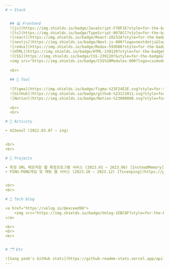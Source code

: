 ```yaml
---
# ⌨️ Stack


  ## 💻 Frontend
  ![js](https://img.shields.io/badge/JavaScript-F7DF1E?style=for-the-badge&logo=JavaScript&logoColor=white)
  ![ts](https://img.shields.io/badge/TypeScript-007ACC?style=for-the-badge&logo=typescript&logoColor=white)
  ![react](https://img.shields.io/badge/React-20232A?style=for-the-badge&logo=react&logoColor=61DAFB)
  ![nextjs](https://img.shields.io/badge/Next.js-000?logo=nextdotjs&logoColor=fff&style=for-the-badge)
  ![redux](https://img.shields.io/badge/Redux-593D88?style=for-the-badge&logo=redux&logoColor=white)
  ![HTML](https://img.shields.io/badge/HTML-239120?style=for-the-badge&logo=html5&logoColor=white)
  ![CSS](https://img.shields.io/badge/CSS-239120?&style=for-the-badge&logo=css3&logoColor=white)
  <img src="https://img.shields.io/badge/CSS%20Modules-000?logo=cssmodules&logoColor=fff&style=flat-square" />
  
  <br>
  
  ## 🔧 Tool
  
  ![Figma](https://img.shields.io/badge/figma-%23F24E1E.svg?style=for-the-badge&logo=figma&logoColor=white)
  ![GitHub](https://img.shields.io/badge/github-%23121011.svg?style=for-the-badge&logo=github&logoColor=white)
  ![Notion](https://img.shields.io/badge/Notion-%23000000.svg?style=for-the-badge&logo=notion&logoColor=white)
  
  <br>
  <br>

# 🚀 Activity

- 42Seoul (2022.03.07 ~ ing)
  

<br>
<br>

# 📜 Projects

- 특정 URL 메모저장 웹 확장프로그램 서비스 (2023.01 ~ 2023.06) [InsteadMemory](https://github.com/Instead-Memory/Instead-Memory)
- PING-PONG게임 및 채팅 웹 서비스 (2023.10 ~ 2023.12) [Tscenping](https://github.com/tscenping)


<br>
<br>

# 📝 Tech blog

<a href="https://velog.io/@exceed96">
    <img src="https://img.shields.io/badge/Velog-1EBC8F?style=for-the-badge&logo=velog&logoColor=white" />&nbsp
</a>

<br>
<br>
<br>


# 🗂️ Etc

![Sang yeob's GitHub stats](https://github-readme-stats.vercel.app/api?username=exceed96&show_icons=true&theme=cobalt)[![Solved.ac Profile](http://mazassumnida.wtf/api/v2/generate_badge?boj=exceed_96)](https://solved.ac/exceed_96/)
---
```

